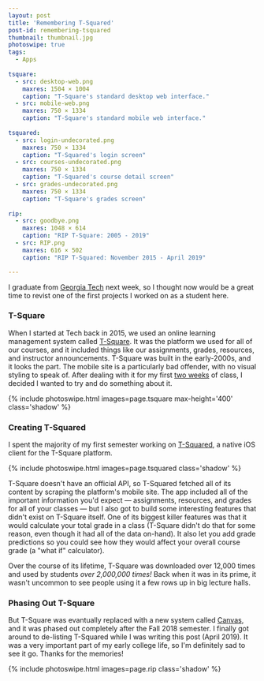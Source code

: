 ```yaml
---
layout: post
title: 'Remembering T-Squared'
post-id: remembering-tsquared
thumbnail: thumbnail.jpg
photoswipe: true
tags: 
  - Apps
  
tsquare:
  - src: desktop-web.png
    maxres: 1504 × 1004
    caption: "T-Square's standard desktop web interface."
  - src: mobile-web.png
    maxres: 750 × 1334
    caption: "T-Square's standard mobile web interface."  
    
tsquared:
  - src: login-undecorated.png
    maxres: 750 × 1334
    caption: "T-Squared's login screen"
  - src: courses-undecorated.png
    maxres: 750 × 1334
    caption: "T-Squared's course detail screen"
  - src: grades-undecorated.png
    maxres: 750 × 1334
    caption: "T-Square's grades screen"
    
rip:
  - src: goodbye.png
    maxres: 1048 × 614
    caption: "RIP T-Square: 2005 - 2019"
  - src: RIP.png
    maxres: 616 × 502
    caption: "RIP T-Squared: November 2015 - April 2019"

---
```


I graduate from [Georgia Tech](https://en.wikipedia.org/wiki/Georgia_Institute_of_Technology) next week, so I thought now would be a great time to revist one of the first projects I worked on as a student here.

### T-Square

When I started at Tech back in 2015, we used an online learning management system called [T-Square](https://t-square.gatech.edu/portal). It was the platform we used for all of our courses, and it included things like our assignments, grades, resources, and instructor announcements. T-Square was built in the early-2000s, and it looks the part. The mobile site is a particularly bad offender, with no visual styling to speak of. After dealing with it for my first [two weeks](https://github.com/calda/T-Squared/commit/5c0e0e7c5cc9ab749f72c840503132acbd08f558) of class, I decided I wanted to try and do something about it.

{% include photoswipe.html images=page.tsquare  max-height='400' class='shadow' %}

<!--break-->

### Creating T-Squared

I spent the majority of my first semester working on [T-Squared](https://github.com/calda), a native iOS client for the T-Square platform.

{% include photoswipe.html images=page.tsquared class='shadow' %}

T-Square doesn't have an official API, so T-Squared fetched all of its content by scraping the platform's mobile site. The app included all of the important information you'd expect &mdash; assignments, resources, and grades for all of your classes &mdash; but I also got to build some interesting features that didn't exist on T-Square itself. One of its biggest killer features was that it would calculate your total grade in a class (T-Square didn't do that for some reason, even though it had all of the data on-hand). It also let you add grade predictions so you could see how they would affect your overall course grade (a "what if" calculator).

Over the course of its lifetime, T-Square was downloaded over 12,000 times and used by students *over 2,000,000 times!* Back when it was in its prime, it wasn't uncommon to see people using it a few rows up in big lecture halls. 

### Phasing Out T-Square

But T-Square was evantually replaced with a new system called [Canvas](https://itunes.apple.com/us/app/canvas-student/id480883488?mt=8), and it was phased out completely after the Fall 2018 semester. I finally got around to de-listing T-Squared while I was writing this post (April 2019). It was a very important part of my early college life, so I'm definitely sad to see it go. Thanks for the memories!

{% include photoswipe.html images=page.rip class='shadow' %}

